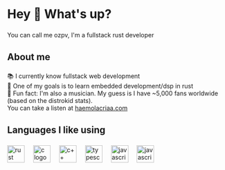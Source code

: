 <h1 align="left">Hey 👋 What's up?</h1>

###

<p align="left">You can call me ozpv, I'm a fullstack rust developer</p>

###

<h2 align="left">About me</h2>

###

<p align="left">📚 I currently know fullstack web development<br>🎯 One of my goals is to learn embedded development/dsp in rust<br>🎲 Fun fact: I'm also a musician. My guess is I have ~5,000 fans worldwide (based on the distrokid stats).<br>You can take a listen at <a href="https://haemolacriaa.com/">haemolacriaa.com</a></p>

###

<h2 align="left">Languages I like using</h2>

###

<div align="left">
  <img src="https://cdn.jsdelivr.net/gh/devicons/devicon@latest/icons/rust/rust-original.svg" height="40" alt="rust logo"  />
  <img width="12" />
  <img src="https://cdn.jsdelivr.net/gh/devicons/devicon@latest/icons/c/c-original.svg" height="40" alt="c logo"  />
  <img width="12" />
  <img src="https://cdn.jsdelivr.net/gh/devicons/devicon@latest/icons/cplusplus/cplusplus-original.svg" height="40" alt="c++ logo"  />
  <img width="12" />
  <img src="https://cdn.jsdelivr.net/gh/devicons/devicon@latest/icons/typescript/typescript-original.svg" height="40" alt="typescript logo"  />
  <img width="12" />
  <img src="https://cdn.jsdelivr.net/gh/devicons/devicon@latest/icons/java/java-original.svg" height="40" alt="javascript logo"  />
  <img width="12" />
  <img src="https://cdn.jsdelivr.net/gh/devicons/devicon@latest/icons/javascript/javascript-original.svg" height="40" alt="javascript logo"  />
</div>

###

